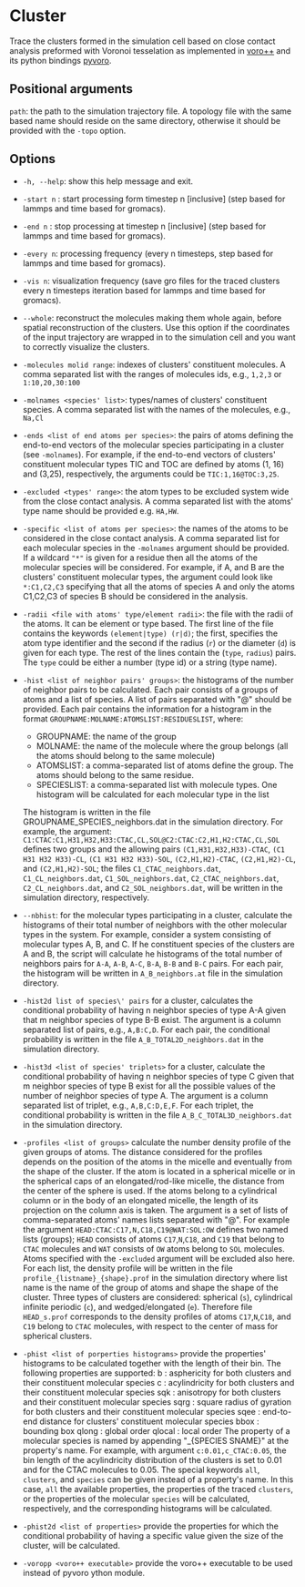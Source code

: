 Cluster
=======

Trace the clusters formed in the simulation cell based on close contact analysis preformed with Voronoi tesselation as implemented in [voro++](http://math.lbl.gov/voro++/) and its python bindings [pyvoro](https://github.com/joe-jordan/pyvoro).

Positional arguments
--------------------
`path`: the path to the simulation trajectory file. A topology file with the same based name should reside on the same directory, otherwise it should be provided with the `-topo` option.


Options
-------
- `-h, --help`:
show this help message and exit.

- `-start n` :
start processing form timestep n [inclusive] (step based for lammps and time based for gromacs).

-  `-end n` :
stop processing at timestep n [inclusive] (step based for lammps and time based for gromacs).

-  `-every n`: processing frequency (every n timesteps, step based for lammps and time based for gromacs).

-  `-vis n`:
visualization frequency (save gro files for the traced clusters every n timesteps iteration based for lammps and time based for gromacs).

-  `--whole`:
reconstruct the molecules making them whole again, before spatial reconstruction of the clusters. Use this option if the coordinates of the input trajectory are wrapped in to the simulation cell and you want to correctly visualize the clusters.

-  `-molecules molid range`:
indexes of clusters' constituent molecules. A comma separated list with the ranges of molecules ids, e.g., `1,2,3` or `1:10,20,30:100`

-  `-molnames <species' list>`: 
types/names of clusters' constituent species. A comma separated list with the names of the molecules, e.g., `Na,Cl`

-  `-ends <list of end atoms per species>`:
the pairs of atoms defining the end-to-end vectors of the molecular species participating in a cluster (see `-molnames`). For example, if the end-to-end vectors of clusters' constituent molecular types TIC and TOC are defined by atoms (1, 16) and (3,25), respectively, the arguments could be `TIC:1,16@TOC:3,25`.

-   `-excluded <types' range>`:
the atom types to be excluded system wide from the close contact analysis. A comma separated list with the atoms' type name should be provided e.g. `HA,HW`.

-   `-specific <list of atoms per species>`:
the names of the atoms to be considered in the close contact analysis. A comma separated list for each molecular species in the `-molnames` argument should be provided. If a wildcard `"*"` is given for a residue then all the atoms of the molecular species will be considered. For example, if A, and B are the clusters' constituent molecular types, the argument could look like `*:C1,C2,C3` specifying  that all the atoms of species A and only the atoms C1,C2,C3 of species B should be considered in the analysis.

-   `-radii <file with atoms' type/element radii>`:
 the file with the radii of the atoms. It can be element or type based. The first line of the file contains the keywords `(element|type) (r|d)`; the first, specifies the atom type identifier and the second if the radius (`r`) or the diameter (`d`) is given for each type. The rest of the lines contain the (`type`, `radius`) pairs. The `type` could be either a number (type id) or a string (type name).

-   `-hist <list of neighbor pairs' groups>`:
the histograms of the number of neighbor pairs to be calculated. Each pair consists of a groups of atoms and a list of species. A list of pairs separated with "@" should be provided. Each pair contains the information for a histogram in the format `GROUPNAME:MOLNAME:ATOMSLIST:RESIDUESLIST`, where:
    - GROUPNAME:  the name of the group
    - MOLNAME:    the name of the molecule where the group belongs (all the atoms should belong to the same molecule)
    - ATOMSLIST:  a comma-separated list of atoms define the group. The atoms should belong to the same residue.
    - SPECIESLIST: a comma-separated list with molecule types. One histogram will be calculated for each molecular type in the list

    The histogram is written in the file GROUPNAME_SPECIES_neighbors.dat in the simulation directory. For example, the argument: `C1:CTAC:C1,H31,H32,H33:CTAC,CL,SOL@C2:CTAC:C2,H1,H2:CTAC,CL,SOL` defines two groups and the allowing pairs `(C1,H31,H32,H33)-CTAC`, `(C1 H31 H32 H33)-CL`, `(C1 H31 H32 H33)-SOL`, `(C2,H1,H2)-CTAC`, `(C2,H1,H2)-CL`, and `(C2,H1,H2)-SOL`; the files `C1_CTAC_neighbors.dat`, `C1_CL_neighbors.dat`, `C1_SOL_neighbors.dat`, `C2_CTAC_neighbors.dat`, `C2_CL_neighbors.dat`, and `C2_SOL_neighbors.dat`, will be written in the simulation directory, respectively.

-  `--nbhist`:
for the molecular types participating in a cluster, calculate the histograms of their total number of neighbors with the other molecular types in the system. For example, consider a system consisting of molecular types A, B, and C. If he constituent species of the clusters are A and B, the script will calculate he histograms of the total number of neighbors pairs for `A-A`, `A-B`, `A-C`, `B-A`, `B-B` and `B-C` pairs. For each pair, the histogram will be written in `A_B_neighbors.at` file in the simulation directory.

-  `-hist2d list of species\' pairs`
for a cluster, calculates the conditional probability of having n neighbor species of type A-A given that m neighbor species of type B-B exist. The argument is a  column separated list of pairs, e.g., `A,B:C,D`. For each pair, the conditional probability is written in the file `A_B_TOTAL2D_neighbors.dat` in the simulation directory.

-  `-hist3d <list of species' triplets>`
for a cluster, calculate the conditional probability of having n neighbor species of type C given that m neighbor species of type B exist for all the possible values of the number of neighbor species of type A. The argument is a column separated list of triplet, e.g., `A,B,C:D,E,F`. For each triplet, the conditional probability is written in the file `A_B_C_TOTAL3D_neighbors.dat` in the simulation directory.

-  `-profiles <list of groups>`
calculate the number density profile of the given groups of atoms. The distance considered for the profiles depends on the position of the atoms in the micelle and eventually from the shape of the cluster. If the atom is located in a spherical micelle or in the spherical caps of an elongated/rod-like micelle, the distance from the center of the sphere is used. If the atoms belong to a cylindrical column or in the body of an elongated micelle, the length of its projection on the column axis is taken. The argument is a set of lists of comma-separated atoms' names lists separated with "@". For example the argument `HEAD:CTAC:C17,N,C18,C19@WAT:SOL:OW` defines two named lists (groups); `HEAD` consists of atoms `C17`,`N`,`C18`, and `C19` that belong to `CTAC` molecules and `WAT` consists of `OW` atoms belong to `SOL` molecules. Atoms specified with the `-excluded` argument will be excluded also here. For each list, the density profile will be written in the file `profile_{listname}_{shape}.prof` in the simulation directory where list name is the name of the group of atoms and shape the shape of the cluster. Three types of clusters are considered:  spherical (`s`), cylindrical infinite periodic (`c`), and wedged/elongated (`e`). Therefore file `HEAD_s.prof` corresponds to the density profiles of atoms `C17`,`N`,`C18`, and `C19` belong to `CTAC` molecules, with respect to the center of mass for spherical clusters.

-  `-phist <list of porperties histograms>`
provide the properties' histograms to be calculated together with the length of their bin. The following properties are supported:
    b : asphericity for both clusters and their constituent molecular species
    c : acylindricity for both clusters and their constituent molecular species
    sqk : anisotropy for both clusters and their constituent molecular species
    sqrg : square radius of gyration for both clusters and their constituent molecular species
    sqee : end-to-end distance for clusters' constituent molecular species
    bbox : bounding box
    qlong : global order
    qlocal : local order
The property of a molecular species is named by appending "_{SPECIES SNAME}" at the property's name. For example, with argument `c:0.01,c_CTAC:0.05`, the bin length of the acylindricity distribution of the clusters is set to 0.01 and for the CTAC molecules to 0.05.
The special keywords `all`, `clusters`, and `species` can be given instead of a property's name. In this case, `all` the available properties, the properties of the traced `clusters`, or the properties of the molecular `species` will be calculated, respectively, and the corresponding histograms will be calculated.

-  `-phist2d <list of properties>`
provide the properties for which the conditional probability of having a specific value given the size of the cluster, will be calculated.

-  `-voropp <voro++ executable>`
provide the voro++ executable to be used instead of pyvoro ython module.
